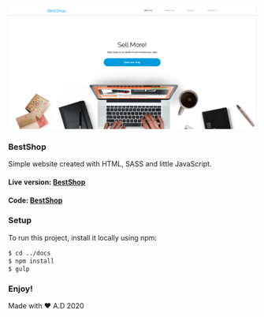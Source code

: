 ![Preview](assets/prev.png)
### BestShop
Simple website created with HTML, SASS and little JavaScript.
#### Live version: [BestShop](https://ostafinskim.github.io/BestShop/)
#### Code: [BestShop](https://github.com/ostafinskim/BestShop)
### Setup
To run this project, install it locally using npm:
```
$ cd ../docs
$ npm install
$ gulp
```  
### Enjoy!
Made with ❤️ A.D 2020